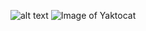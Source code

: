 ![alt text](https://github.com/ros-kamach/DevOps_Vagrant/blob/master/progect_4/HAProxy.png)
![Image of Yaktocat](https://github.com/ros-kamach/DevOps_Vagrant/blob/master/progect_4/HAProxy.png)
